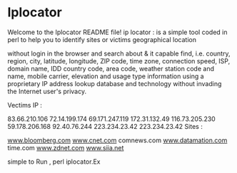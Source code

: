 # Iplocator
Welcome to the Iplocator README file!
ip locator : is a simple tool coded in perl to help you to identify sites or victims geographical location

without login in the browser and search about & it capable find, i.e. country, region, city, latitude, longitude, ZIP code, time zone, connection speed, ISP, domain name, IDD country code, area code, weather station code and name, mobile carrier, elevation and usage type information using a proprietary IP address lookup database and technology without invading the Internet user's privacy.

Vectims IP :

83.66.210.106 72.14.199.174 69.171.247.119 172.31.132.49 116.73.205.230 59.178.206.168 92.40.76.244 223.234.23.42 223.234.23.42
Sites :

www.bloomberg.com www.cnet.com comnews.com www.datamation.com time.com www.zdnet.com www.siia.net

simple to Run , perl iplocator.Ex
